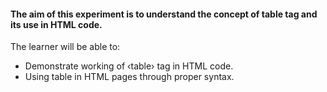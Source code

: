 #### The aim of this experiment is to understand the concept of table tag and its use in HTML code.

The learner will be able to:

- Demonstrate working of ‹table› tag in HTML code.
- Using table in HTML pages through proper syntax.
